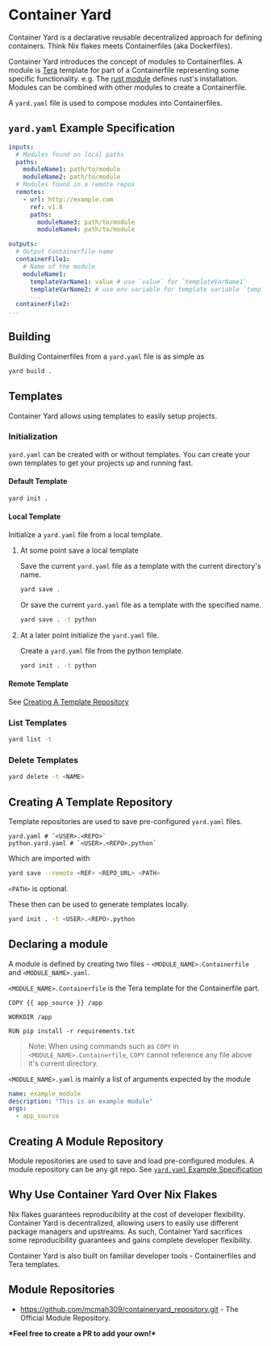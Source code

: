# Container Yard

Container Yard is a declarative reusable decentralized approach for defining containers. Think Nix flakes meets Containerfiles (aka Dockerfiles).

Container Yard introduces the concept of modules to Containerfiles. 
A module is [Tera](https://keats.github.io/tera/docs/) template for part of a Containerfile representing some specific functionality. e.g. The [rust module](todo) defines rust's installation. Modules can be combined with other modules to create a Containerfile.

A `yard.yaml` file is used to compose modules into Containerfiles.

## `yard.yaml` Example Specification
```yaml
inputs:
  # Modules found on local paths
  paths:
    moduleName1: path/to/module
    moduleName2: path/to/module
  # Modules found in a remote repos
  remotes:
    - url: http://example.com
      ref: v1.0
      paths:
        moduleName3: path/to/module
        moduleName4: path/to/module

outputs:
  # Output Containerfile name
  containerFile1:
    # Name of the module
    moduleName1:
      templateVarName1: value # use `value` for `templateVarName1`
      templateVarName2: # use env variable for template variable `templateVarName2`
      ...
  containerFile2:
...
```
## Building
Building Containerfiles from a `yard.yaml` file is as simple as
```bash
yard build .
```

## Templates
Container Yard allows using templates to easily setup projects.

### Initialization
`yard.yaml` can be created with or without templates. You can create your own templates to get your projects up and running fast.

#### Default Template

```bash
yard init .
```

#### Local Template
Initialize a `yard.yaml` file from a local template.

1. At some point save a local template

    Save the current `yard.yaml` file as a template with the current directory's name.
    ```bash
    yard save .
    ```
    Or save the current `yard.yaml` file as a template with the specified name.
    ```bash
    yard save . -t python
    ```

2. At a later point initialize the `yard.yaml` file.

    Create a `yard.yaml` file from the python template.
    ```bash
    yard init . -t python
    ```
#### Remote Template
See [Creating A Template Repository](#creating-a-template-repository)

### List Templates

```bash
yard list -t
```

### Delete Templates

```bash
yard delete -t <NAME>
```

## Creating A Template Repository
Template repositories are used to save pre-configured `yard.yaml` files.
```
yard.yaml # `<USER>.<REPO>`
python.yard.yaml # `<USER>.<REPO>.python`
```
Which are imported with
```bash
yard save --remote <REF> <REPO_URL> <PATH>
```
`<PATH>` is optional.

These then can be used to generate templates locally.
```bash
yard init . -t <USER>.<REPO>.python
```

## Declaring a module

A module is defined by creating two files - `<MODULE_NAME>.Containerfile` and `<MODULE_NAME>.yaml`.

`<MODULE_NAME>.Containerfile` is the Tera template for the Containerfile part.

```Containerfile
COPY {{ app_source }} /app

WORKDIR /app

RUN pip install -r requirements.txt
```

>Note: When using commands such as `COPY` in `<MODULE_NAME>.Containerfile`, `COPY` cannot reference any file above it's current directory.

`<MODULE_NAME>.yaml` is mainly a list of arguments expected by the module
```yaml
name: example_module
description: "This is an example module"
args:
  - app_source
```

## Creating A Module Repository
Module repositories are used to save and load pre-configured modules. A module repository can be any git repo. See [`yard.yaml` Example Specification](#yardyaml-example-specification)

## Why Use Container Yard Over Nix Flakes

Nix flakes guarantees reproducibility at the cost of developer flexibility. Container Yard is decentralized, allowing users to easily use different package managers and upstreams. As such, Container Yard sacrifices some reproducibility guarantees and gains complete developer flexibility.

Container Yard is also built on familiar developer tools - Containerfiles and Tera templates.

## Module Repositories

- <https://github.com/mcmah309/containeryard_repository.git> - The Official Module Repository.

**\*Feel free to create a PR to add your own!\***

